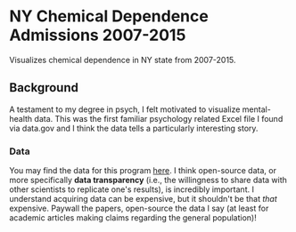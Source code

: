# NY Chemical Dependence Admissions 2007-2015
Visualizes chemical dependence in NY state from 2007-2015.

## Background

A testament to my degree in psych, I felt motivated to visualize mental-health data. 
This was the first familiar psychology related Excel file I found via data.gov and I think the data tells a particularly interesting story.

### Data

You may find the data for this program [here](https://catalog.data.gov/dataset/chemical-dependence-treatment-program-admissions-beginning-2007). I think open-source data, or more specifically **data transparency** (i.e., the willingness to share data with other scientists
to replicate one's results), is incredibly important. I understand acquiring data can be expensive, but it shouldn't be that *that* expensive. Paywall the papers, open-source the data I say (at least for academic articles making claims regarding the general population)! 
